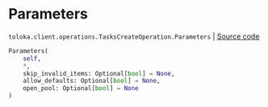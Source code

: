 # Parameters
`toloka.client.operations.TasksCreateOperation.Parameters` | [Source code](https://github.com/Toloka/toloka-kit/blob/v1.1.0.post1/src/client/operations.py#L285)

```python
Parameters(
    self,
    *,
    skip_invalid_items: Optional[bool] = None,
    allow_defaults: Optional[bool] = None,
    open_pool: Optional[bool] = None
)
```

